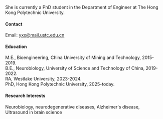 


She is currently a PhD student in the Department of Engineer at The Hong Kong Polytechnic University.

#### Contact

Email: yxx@mail.ustc.edu.cn

#### Education
M.E., Bioengineering, China University of Mining and Technology, 2015-2019.\
B.E., Neurobiology, University of Science and Technology of China, 2019-2022.\
RA, Westlake University, 2023-2024.\
PhD, Hong Kong Polytechnic University, 2025-today.

#### Research Interests
Neurobiology, neurodegenerative diseases, Alzheimer's disease, Ultrasound in brain science
